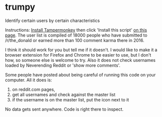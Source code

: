 # trumpy
Identify certain users by certain characteristics


Instructions: [Install Tampermonkey](https://tampermonkey.net/) then click 'Install this script' [on this page](https://greasyfork.org/en/scripts/152005-trumpy2017). The user list is compiled of 18000 people who have submitted to /r/the_donald or earned more than 100 comment karma there in 2016.

I think it should work for you but tell me if it doesn't. I would like to make it a browser extension for Firefox and Chrome to be easier to use, but I don't how, so someone else is welcome to try. Also it does not check usernames loaded by Neverending Reddit or 'show more comments'. 

Some people have posted about being careful of running this code on your computer. All it does is:

1. on reddit.com pages,
2. get all usernames and check against the master list
3. if the username is on the master list, put the icon next to it

No data gets sent anywhere. Code is right there to inspect.
